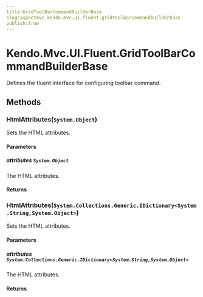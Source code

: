 ```yaml
---
title:GridToolBarCommandBuilderBase
slug:aspnetmvc-kendo.mvc.ui.fluent.gridtoolbarcommandbuilderbase
publish:true
---
```


# Kendo.Mvc.UI.Fluent.GridToolBarCommandBuilderBase
Defines the fluent interface for configuring toolbar command.



## Methods

### HtmlAttributes(`System.Object`)
Sets the HTML attributes.


#### Parameters

##### attributes `System.Object`
The HTML attributes.



#### Returns




### HtmlAttributes(`System.Collections.Generic.IDictionary<System.String,System.Object>`)
Sets the HTML attributes.


#### Parameters

##### attributes `System.Collections.Generic.IDictionary<System.String,System.Object>`
The HTML attributes.



#### Returns





